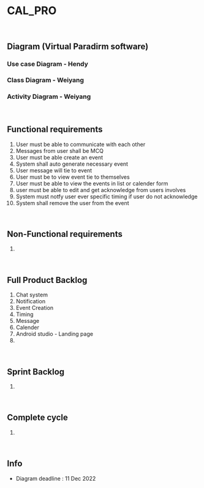 # CAL_PRO <br /><br />

## Diagram (Virtual Paradirm software) <br /> 
### Use case Diagram - Hendy 
### Class Diagram - Weiyang 
### Activity Diagram - Weiyang


 <br /> 
 
## Functional requirements
1. User must be able to communicate with each other
2. Messages from user shall be MCQ
3. User must be able create an event 
4. System shall auto generate necessary event
5. User message will tie to event
6. User must be to view event tie to themselves
7. User must be able to view the events in list or calender form
8. user must be able to edit and get acknowledge from users involves
9. System must notfy user ever specific timing if user do not acknowledge
10. System shall remove the user from the event 


<br />

## Non-Functional requirements
1.


<br />

## Full Product Backlog
1. Chat system
2. Notification
3. Event Creation
4. Timing
5. Message
6. Calender
7. Android studio - Landing page
8. 


<br />

## Sprint Backlog 
1.


<br />

## Complete cycle 
1.


<br />

## Info 
*  Diagram deadline : 11 Dec 2022
<br />



